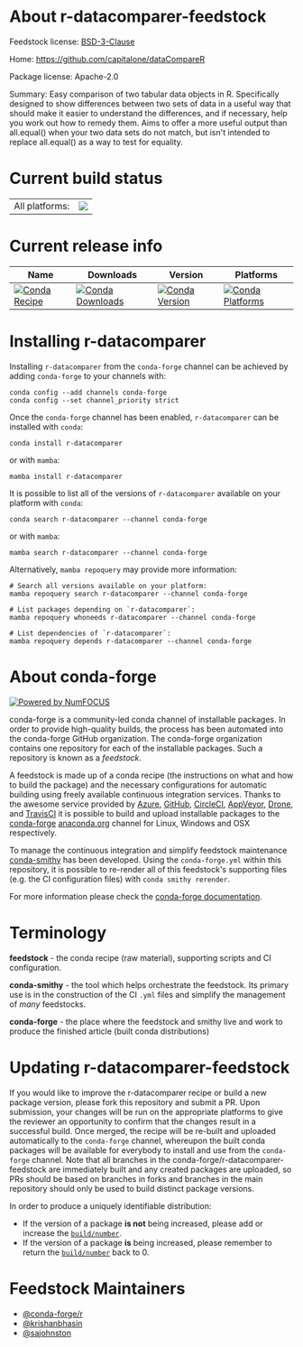 About r-datacomparer-feedstock
==============================

Feedstock license: [BSD-3-Clause](https://github.com/conda-forge/r-datacomparer-feedstock/blob/main/LICENSE.txt)

Home: https://github.com/capitalone/dataCompareR

Package license: Apache-2.0

Summary: Easy comparison of two tabular data objects in R. Specifically designed to show differences between two sets of data in a useful way that should make it easier to understand the differences, and if necessary, help you work out how to remedy them. Aims to offer a more useful output than all.equal() when your two data sets do not match, but isn't intended to replace all.equal() as a way to test for equality.

Current build status
====================


<table><tr><td>All platforms:</td>
    <td>
      <a href="https://dev.azure.com/conda-forge/feedstock-builds/_build/latest?definitionId=13755&branchName=main">
        <img src="https://dev.azure.com/conda-forge/feedstock-builds/_apis/build/status/r-datacomparer-feedstock?branchName=main">
      </a>
    </td>
  </tr>
</table>

Current release info
====================

| Name | Downloads | Version | Platforms |
| --- | --- | --- | --- |
| [![Conda Recipe](https://img.shields.io/badge/recipe-r--datacomparer-green.svg)](https://anaconda.org/conda-forge/r-datacomparer) | [![Conda Downloads](https://img.shields.io/conda/dn/conda-forge/r-datacomparer.svg)](https://anaconda.org/conda-forge/r-datacomparer) | [![Conda Version](https://img.shields.io/conda/vn/conda-forge/r-datacomparer.svg)](https://anaconda.org/conda-forge/r-datacomparer) | [![Conda Platforms](https://img.shields.io/conda/pn/conda-forge/r-datacomparer.svg)](https://anaconda.org/conda-forge/r-datacomparer) |

Installing r-datacomparer
=========================

Installing `r-datacomparer` from the `conda-forge` channel can be achieved by adding `conda-forge` to your channels with:

```
conda config --add channels conda-forge
conda config --set channel_priority strict
```

Once the `conda-forge` channel has been enabled, `r-datacomparer` can be installed with `conda`:

```
conda install r-datacomparer
```

or with `mamba`:

```
mamba install r-datacomparer
```

It is possible to list all of the versions of `r-datacomparer` available on your platform with `conda`:

```
conda search r-datacomparer --channel conda-forge
```

or with `mamba`:

```
mamba search r-datacomparer --channel conda-forge
```

Alternatively, `mamba repoquery` may provide more information:

```
# Search all versions available on your platform:
mamba repoquery search r-datacomparer --channel conda-forge

# List packages depending on `r-datacomparer`:
mamba repoquery whoneeds r-datacomparer --channel conda-forge

# List dependencies of `r-datacomparer`:
mamba repoquery depends r-datacomparer --channel conda-forge
```


About conda-forge
=================

[![Powered by
NumFOCUS](https://img.shields.io/badge/powered%20by-NumFOCUS-orange.svg?style=flat&colorA=E1523D&colorB=007D8A)](https://numfocus.org)

conda-forge is a community-led conda channel of installable packages.
In order to provide high-quality builds, the process has been automated into the
conda-forge GitHub organization. The conda-forge organization contains one repository
for each of the installable packages. Such a repository is known as a *feedstock*.

A feedstock is made up of a conda recipe (the instructions on what and how to build
the package) and the necessary configurations for automatic building using freely
available continuous integration services. Thanks to the awesome service provided by
[Azure](https://azure.microsoft.com/en-us/services/devops/), [GitHub](https://github.com/),
[CircleCI](https://circleci.com/), [AppVeyor](https://www.appveyor.com/),
[Drone](https://cloud.drone.io/welcome), and [TravisCI](https://travis-ci.com/)
it is possible to build and upload installable packages to the
[conda-forge](https://anaconda.org/conda-forge) [anaconda.org](https://anaconda.org/)
channel for Linux, Windows and OSX respectively.

To manage the continuous integration and simplify feedstock maintenance
[conda-smithy](https://github.com/conda-forge/conda-smithy) has been developed.
Using the ``conda-forge.yml`` within this repository, it is possible to re-render all of
this feedstock's supporting files (e.g. the CI configuration files) with ``conda smithy rerender``.

For more information please check the [conda-forge documentation](https://conda-forge.org/docs/).

Terminology
===========

**feedstock** - the conda recipe (raw material), supporting scripts and CI configuration.

**conda-smithy** - the tool which helps orchestrate the feedstock.
                   Its primary use is in the construction of the CI ``.yml`` files
                   and simplify the management of *many* feedstocks.

**conda-forge** - the place where the feedstock and smithy live and work to
                  produce the finished article (built conda distributions)


Updating r-datacomparer-feedstock
=================================

If you would like to improve the r-datacomparer recipe or build a new
package version, please fork this repository and submit a PR. Upon submission,
your changes will be run on the appropriate platforms to give the reviewer an
opportunity to confirm that the changes result in a successful build. Once
merged, the recipe will be re-built and uploaded automatically to the
`conda-forge` channel, whereupon the built conda packages will be available for
everybody to install and use from the `conda-forge` channel.
Note that all branches in the conda-forge/r-datacomparer-feedstock are
immediately built and any created packages are uploaded, so PRs should be based
on branches in forks and branches in the main repository should only be used to
build distinct package versions.

In order to produce a uniquely identifiable distribution:
 * If the version of a package **is not** being increased, please add or increase
   the [``build/number``](https://docs.conda.io/projects/conda-build/en/latest/resources/define-metadata.html#build-number-and-string).
 * If the version of a package **is** being increased, please remember to return
   the [``build/number``](https://docs.conda.io/projects/conda-build/en/latest/resources/define-metadata.html#build-number-and-string)
   back to 0.

Feedstock Maintainers
=====================

* [@conda-forge/r](https://github.com/conda-forge/r/)
* [@krishanbhasin](https://github.com/krishanbhasin/)
* [@sajohnston](https://github.com/sajohnston/)

